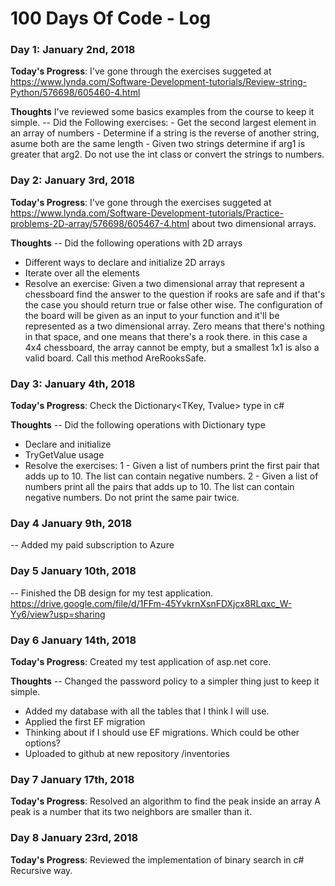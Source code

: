 # 100 Days Of Code - Log

### Day 1: January 2nd, 2018

**Today's Progress**: I've gone through the exercises suggeted at https://www.lynda.com/Software-Development-tutorials/Review-string-Python/576698/605460-4.html

**Thoughts** I've reviewed some  basics examples from the course to keep it simple.
-- Did the Following exercises:
    - Get the second largest element in an array of numbers
    - Determine if a string is the reverse of another string, asume both are the same length
    - Given two strings determine if arg1 is greater that arg2. Do not use the int class or convert the strings to numbers.

### Day 2: January 3rd, 2018

**Today's Progress**: I've gone through the exercises suggeted at https://www.lynda.com/Software-Development-tutorials/Practice-problems-2D-array/576698/605467-4.html about two dimensional arrays.

**Thoughts** 
-- Did the following operations with 2D arrays
   - Different ways to declare and initialize 2D arrays
   - Iterate over all the elements
   - Resolve an exercise: 
Given a two dimensional array that represent a chessboard find the answer to the question if rooks are safe and if that's the case you should return true or false other wise. The configuration of the board will be given as an input to your function and it'll be represented as a two dimensional array. Zero means that there's nothing in that space, and one means that there's a rook there. in this case a 4x4 chessboard, the array cannot be empty, but a smallest 1x1 is also a valid board. Call this method AreRooksSafe.

### Day 3: January 4th, 2018

**Today's Progress**: Check the Dictionary<TKey, Tvalue> type in c#

**Thoughts** 
-- Did the following operations with Dictionary type
   - Declare and initialize
   - TryGetValue usage
   - Resolve the exercises: 
		 1 - Given a list of numbers print the first pair that adds up to 10. The list can contain negative numbers.
		 2 - Given a list of numbers print all the pairs that adds up to 10. The list can contain negative numbers. Do not print the same pair twice.
		 
### Day 4 January 9th, 2018 
  -- Added my paid subscription to Azure
		 
### Day 5 January 10th, 2018
  -- Finished the DB design for my test application. 
      https://drive.google.com/file/d/1FFm-45YvkrnXsnFDXjcx8RLqxc_W-Yy6/view?usp=sharing
  
### Day 6 January 14th, 2018

**Today's Progress**: Created my test application of asp.net core.

**Thoughts** 
-- Changed the password policy to a simpler thing just to keep it simple. 
   - Added my database with all the tables that I think I will use.
   - Applied the first EF migration
   - Thinking about if I should use EF migrations. Which could be other options?
   - Uploaded to github at new repository /inventories


### Day 7 January 17th, 2018

**Today's Progress**: Resolved an algorithm to find the peak inside an array
A peak is a number that its two neighbors are smaller than it.


### Day 8 January 23rd, 2018

**Today's Progress**: Reviewed the implementation of binary search in c#
Recursive way.

